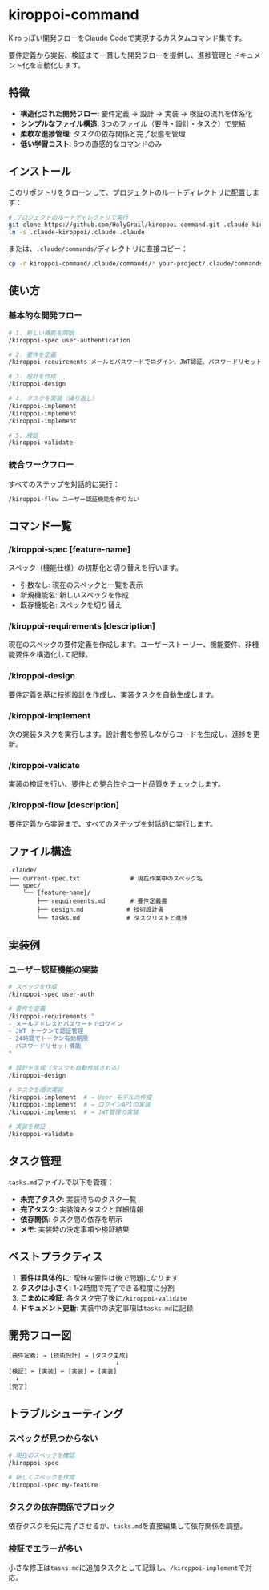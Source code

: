 # kiroppoi-command

Kiroっぽい開発フローをClaude Codeで実現するカスタムコマンド集です。

要件定義から実装、検証まで一貫した開発フローを提供し、進捗管理とドキュメント化を自動化します。

## 特徴

- **構造化された開発フロー**: 要件定義 → 設計 → 実装 → 検証の流れを体系化
- **シンプルなファイル構造**: 3つのファイル（要件・設計・タスク）で完結
- **柔軟な進捗管理**: タスクの依存関係と完了状態を管理
- **低い学習コスト**: 6つの直感的なコマンドのみ

## インストール

このリポジトリをクローンして、プロジェクトのルートディレクトリに配置します：

```bash
# プロジェクトのルートディレクトリで実行
git clone https://github.com/HolyGrail/kiroppoi-command.git .claude-kiroppoi
ln -s .claude-kiroppoi/.claude .claude
```

または、`.claude/commands/`ディレクトリに直接コピー：

```bash
cp -r kiroppoi-command/.claude/commands/* your-project/.claude/commands/
```

## 使い方

### 基本的な開発フロー

```bash
# 1. 新しい機能を開始
/kiroppoi-spec user-authentication

# 2. 要件を定義
/kiroppoi-requirements メールとパスワードでログイン、JWT認証、パスワードリセット機能

# 3. 設計を作成
/kiroppoi-design

# 4. タスクを実装（繰り返し）
/kiroppoi-implement
/kiroppoi-implement
/kiroppoi-implement

# 5. 検証
/kiroppoi-validate
```

### 統合ワークフロー

すべてのステップを対話的に実行：

```bash
/kiroppoi-flow ユーザー認証機能を作りたい
```

## コマンド一覧

### /kiroppoi-spec [feature-name]
スペック（機能仕様）の初期化と切り替えを行います。

- 引数なし: 現在のスペックと一覧を表示
- 新規機能名: 新しいスペックを作成
- 既存機能名: スペックを切り替え

### /kiroppoi-requirements [description]
現在のスペックの要件定義を作成します。ユーザーストーリー、機能要件、非機能要件を構造化して記録。

### /kiroppoi-design
要件定義を基に技術設計を作成し、実装タスクを自動生成します。

### /kiroppoi-implement
次の実装タスクを実行します。設計書を参照しながらコードを生成し、進捗を更新。

### /kiroppoi-validate
実装の検証を行い、要件との整合性やコード品質をチェックします。

### /kiroppoi-flow [description]
要件定義から実装まで、すべてのステップを対話的に実行します。

## ファイル構造

```
.claude/
├── current-spec.txt              # 現在作業中のスペック名
└── spec/
    └── {feature-name}/
        ├── requirements.md       # 要件定義書
        ├── design.md            # 技術設計書
        └── tasks.md             # タスクリストと進捗
```

## 実装例

### ユーザー認証機能の実装

```bash
# スペックを作成
/kiroppoi-spec user-auth

# 要件を定義
/kiroppoi-requirements "
- メールアドレスとパスワードでログイン
- JWT トークンで認証管理
- 24時間でトークン有効期限
- パスワードリセット機能
"

# 設計を生成（タスクも自動作成される）
/kiroppoi-design

# タスクを順次実装
/kiroppoi-implement  # → User モデルの作成
/kiroppoi-implement  # → ログインAPIの実装
/kiroppoi-implement  # → JWT管理の実装

# 実装を検証
/kiroppoi-validate
```

## タスク管理

`tasks.md`ファイルで以下を管理：

- **未完了タスク**: 実装待ちのタスク一覧
- **完了タスク**: 実装済みタスクと詳細情報
- **依存関係**: タスク間の依存を明示
- **メモ**: 実装時の決定事項や検証結果

## ベストプラクティス

1. **要件は具体的に**: 曖昧な要件は後で問題になります
2. **タスクは小さく**: 1-2時間で完了できる粒度に分割
3. **こまめに検証**: 各タスク完了後に`/kiroppoi-validate`
4. **ドキュメント更新**: 実装中の決定事項は`tasks.md`に記録

## 開発フロー図

```
[要件定義] → [技術設計] → [タスク生成]
                              ↓
[検証] ← [実装] ← [実装] ← [実装]
  ↓
[完了]
```

## トラブルシューティング

### スペックが見つからない
```bash
# 現在のスペックを確認
/kiroppoi-spec

# 新しくスペックを作成
/kiroppoi-spec my-feature
```

### タスクの依存関係でブロック
依存タスクを先に完了させるか、`tasks.md`を直接編集して依存関係を調整。

### 検証でエラーが多い
小さな修正は`tasks.md`に追加タスクとして記録し、`/kiroppoi-implement`で対応。